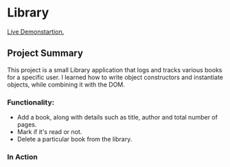# Library

<a href="https://aaronsww.github.io/library">Live Demonstartion.</a>

## Project Summary

This project is a small Library application that logs and tracks various books for a specific user. I learned how to write object constructors and instantiate objects, while combining it with the DOM.

### Functionality:

<ul>
    <li>Add a book, along with details such as title, author and total number of pages.</li>
    <li>Mark if it's read or not.</li>
    <li>Delete a particular book from the library.</li>
</ul>

### In Action

<img src="images/" alt="">

<img src="images/" alt="">
